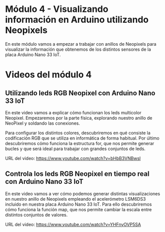 # Módulo 4 - Visualizando información en Arduino utilizando Neopixels
En este módulo vamos a empezar a trabajar con anillos de Neopixels para visualizar la información que obtenemos de los distintos sensores de la placa Arduino Nano 33 IoT.

# Videos del módulo 4
## Utilizando leds RGB Neopixel con Arduino Nano 33 IoT 
En este video vamos a explicar cómo funcionan los leds multicolor Neopixel. Empezaremos por la parte física, explorando nuestro anillo de NeoPixel y soldando las conexiones.

Para configurar los distintos colores, descubriremos en qué consiste la codificación RGB que se utiliza en informática de forma habitual. Por último descubriremos cómo funciona la estructura for, que nos permite generar bucles y que será ideal para trabajar con grandes conjuntos de leds.

URL del video: https://www.youtube.com/watch?v=bHbB3VNBwsI

## Controla los leds RGB Neopixel en tiempo real con Arduino Nano 33 IoT
En este video vamos a ver cómo podemos generar distintas visualizaciones en nuestro anillo de Neopixels empleando el acelerómetro LSM6DS3 incluido en nuestra placa Arduino Nano 33 IoT. Para ello descubriremos cómo funciona la función map, que nos permite cambiar la escala entre distintos conjuntos de valores.

URL del video: https://www.youtube.com/watch?v=YHFnyOVP5SA
